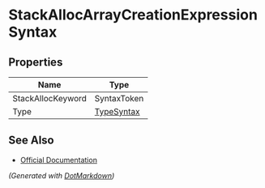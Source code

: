 # StackAllocArrayCreationExpressionSyntax

## Properties

| Name              | Type                        |
| ----------------- | --------------------------- |
| StackAllocKeyword | SyntaxToken                 |
| Type              | [TypeSyntax](TypeSyntax.md) |

## See Also

* [Official Documentation](https://docs.microsoft.com/en-us/dotnet/api/microsoft.codeanalysis.csharp.syntax.stackallocarraycreationexpressionsyntax)


*\(Generated with [DotMarkdown](http://github.com/JosefPihrt/DotMarkdown)\)*